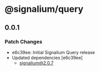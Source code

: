 # @signalium/query

## 0.0.1

### Patch Changes

- e6c39ee: Initial Signalium Query release
- Updated dependencies [e6c39ee]
  - signalium@2.0.7
